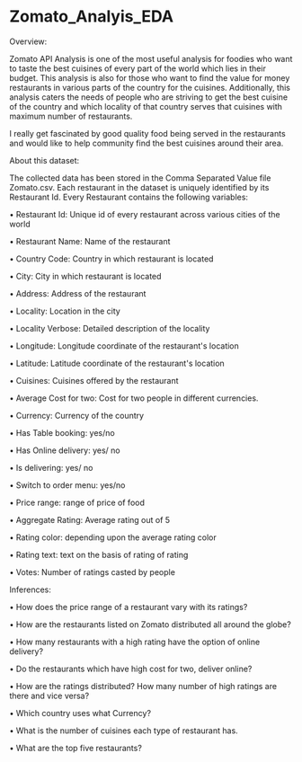 # Zomato_Analyis_EDA

Overview:

Zomato API Analysis is one of the most useful analysis for foodies who want to taste the best cuisines of every part of the world which lies in their budget. This analysis is also for those who want to find the value for money restaurants in various parts of the country for the cuisines. Additionally, this analysis caters the needs of people who are striving to get the best cuisine of the country and which locality of that country serves that cuisines with maximum number of restaurants.

I really get fascinated by good quality food being served in the restaurants and would like to help community find the best cuisines around their area.

About this dataset:

The collected data has been stored in the Comma Separated Value file Zomato.csv. Each restaurant in the dataset is uniquely identified by its Restaurant Id. Every Restaurant contains the following variables:

• Restaurant Id: Unique id of every restaurant across various cities of the world

• Restaurant Name: Name of the restaurant

• Country Code: Country in which restaurant is located

• City: City in which restaurant is located

• Address: Address of the restaurant

• Locality: Location in the city

• Locality Verbose: Detailed description of the locality

• Longitude: Longitude coordinate of the restaurant's location

• Latitude: Latitude coordinate of the restaurant's location

• Cuisines: Cuisines offered by the restaurant

• Average Cost for two: Cost for two people in different currencies.

• Currency: Currency of the country

• Has Table booking: yes/no

• Has Online delivery: yes/ no

• Is delivering: yes/ no

• Switch to order menu: yes/no

• Price range: range of price of food

• Aggregate Rating: Average rating out of 5

• Rating color: depending upon the average rating color

• Rating text: text on the basis of rating of rating

• Votes: Number of ratings casted by people

Inferences:

• How does the price range of a restaurant vary with its ratings?

• How are the restaurants listed on Zomato distributed all around the globe?

• How many restaurants with a high rating have the option of online delivery?

• Do the restaurants which have high cost for two, deliver online?

• How are the ratings distributed? How many number of high ratings are there and vice versa?

• Which country uses what Currency?

• What is the number of cuisines each type of restaurant has.

• What are the top five restaurants?
